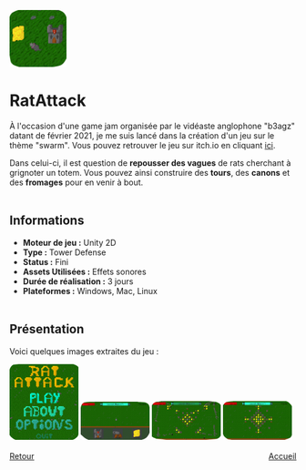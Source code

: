 <a href="https://mcdown.itch.io/ratattack"> <img src="./Images/RatAttackLogo.png" alt="RatAttack Logo" width="100" height="100"></a>

# RatAttack

  À l'occasion d'une game jam organisée par le vidéaste anglophone "b3agz" datant de février 2021, je me suis lancé dans la création d'un jeu sur le thème "swarm". Vous pouvez retrouver le jeu sur itch.io en cliquant [ici](https://mcdown.itch.io/ratattack).
  
  Dans celui-ci, il est question de **repousser des vagues** de rats cherchant à grignoter un totem. Vous pouvez ainsi construire des **tours**, des **canons** et des **fromages** pour en venir à bout.
<br><br>

## Informations
- **Moteur de jeu :** Unity 2D
- **Type :** Tower Defense
- **Status :** Fini
- **Assets Utilisées :** Effets sonores
- **Durée de réalisation :** 3 jours
- **Plateformes :** Windows, Mac, Linux
<br><br>

## Présentation
  Voici quelques images extraites du jeu :
  <div style="justify-content: center;">
    <img src="./Images/RatAttack_2.png" alt="Image 1" style="width: 24%;">
    <img src="./Images/RatAttack_3.png" alt="Image 2" style="width: 24%;">
    <img src="./Images/RatAttack_4.png" alt="Image 3" style="width: 24%;">
    <img src="./Images/RatAttack_5.png" alt="Image 4" style="width: 24%;">
  </div>
<br>

<div style="display: flex; justify-content: space-between;">
    <div><a href="./soulinthecastle.html">Retour</a></div>
    <div><a href="./index.html">Accueil</a></div>
</div>
